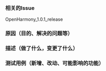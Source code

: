 ### 相关的Issue
 OpenHarmony_1.0.1_release
### 原因（目的、解决的问题等）


### 描述（做了什么，变更了什么）


### 测试用例（新增、改动、可能影响的功能）
    
    
